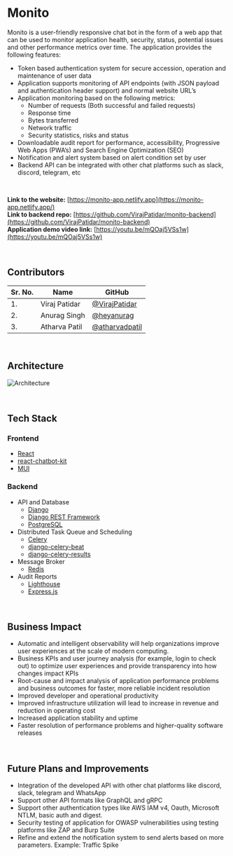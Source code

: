 # Monito

Monito is a user-friendly responsive chat bot in the form of a web app that can be used to monitor application health, security, status, potential issues and other performance metrics over time. The application provides the following features:
- Token based authentication system for secure accession, operation and maintenance of user data
- Application supports monitoring of API endpoints (with JSON payload and authentication header support) and normal website URL’s
- Application monitoring based on the following metrics:
  - Number of requests (Both successful and failed requests)
  - Response time
  - Bytes transferred
  - Network traffic
  - Security statistics, risks and status
- Downloadable audit report for performance, accessibility, Progressive Web Apps (PWA’s) and Search Engine Optimization (SEO)
- Notification and alert system based on alert condition set by user
- Backend API can be integrated with other chat platforms such as slack, discord, telegram, etc

<br/>

**Link to the website:** [https://monito-app.netlify.app](https://monito-app.netlify.app/)
<br/>
**Link to backend repo:** [https://github.com/VirajPatidar/monito-backend](https://github.com/VirajPatidar/monito-backend)
<br/>
**Application demo video link:** [https://youtu.be/mQOaj5VSs1w](https://youtu.be/mQOaj5VSs1w)

<br/>

## Contributors
| Sr. No. | Name     | GitHub |
| ------ | -------- | ----------- |
| 1.     | Viraj Patidar | [@VirajPatidar](https://github.com/VirajPatidar) |
| 2.     | Anurag Singh | [@heyanurag](https://github.com/heyanurag)|
| 3.     | Atharva Patil | [@atharvadpatil](https://github.com/atharvadpatil)|

<br/>

## Architecture
![Architecture](https://github.com/Triad-Devs/monito-frontend/blob/main/architecture.png)

<br/>

## Tech Stack
### Frontend
- [React](https://reactjs.org/)
- [react-chatbot-kit](https://fredrikoseberg.github.io/react-chatbot-kit-docs/)
- [MUI](https://mui.com/)

### Backend
- API and Database
  - [Django](https://www.djangoproject.com/)
  - [Django REST Framework](https://www.django-rest-framework.org/)
  - [PostgreSQL](https://www.postgresql.org/)
- Distributed Task Queue and Scheduling
  - [Celery](https://docs.celeryq.dev/en/stable/index.html)
  - [django-celery-beat](https://django-celery-beat.readthedocs.io/en/latest/) 
  - [django-celery-results](https://django-celery-results.readthedocs.io/en/latest/) 
- Message Broker
  - [Redis](https://redis.io/)
- Audit Reports
  - [Lighthouse](https://www.npmjs.com/package/lighthouse)
  - [Express.js](https://expressjs.com/)

<br/>

## Business Impact
- Automatic and intelligent observability will help organizations improve user experiences at the scale of modern computing.
- Business KPIs and user journey analysis (for example, login to check out) to optimize user experiences and provide transparency into how changes impact KPIs
- Root-cause and impact analysis of application performance problems and business outcomes for faster, more reliable incident resolution
- Improved developer and operational productivity
- Improved infrastructure utilization will lead to increase in revenue and reduction in operating cost
- Increased application stability and uptime
- Faster resolution of performance problems and higher-quality software releases

<br/>

## Future Plans and Improvements
- Integration of the developed API with other chat platforms like discord, slack, telegram and WhatsApp
- Support other API formats like GraphQL and gRPC
- Support other authentication types like AWS IAM v4, Oauth, Microsoft NTLM, basic auth and digest.
- Security testing of application for OWASP vulnerabilities using testing platforms like ZAP and Burp Suite
- Refine and extend the notification system to send alerts based on more parameters. Example: Traffic Spike
